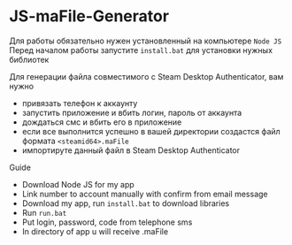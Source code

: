 # JS-maFile-Generator

Для работы обязательно нужен установленный на компьютере `Node JS`
Перед началом работы запустите ``install.bat`` для установки нужных библиотек

Для генерации файла совместимого с Steam Desktop Authenticator, вам нужно
- привязать телефон к аккаунту
- запустить приложение и вбить логин, пароль от аккаунта
- дождаться смс и вбить его в приложение
- если все выполнится успешно в вашей директории создастся файл формата `<steamid64>.maFile`
- импортируте данный файл в Steam Desktop Authenticator


Guide
- Download Node JS for my app
- Link number to account manually with confirm from email message
- Download my app, run ``install.bat`` to download libraries
- Run ``run.bat``
- Put login, password, code from telephone sms
- In directory of app u will receive <steamid64>.maFile
